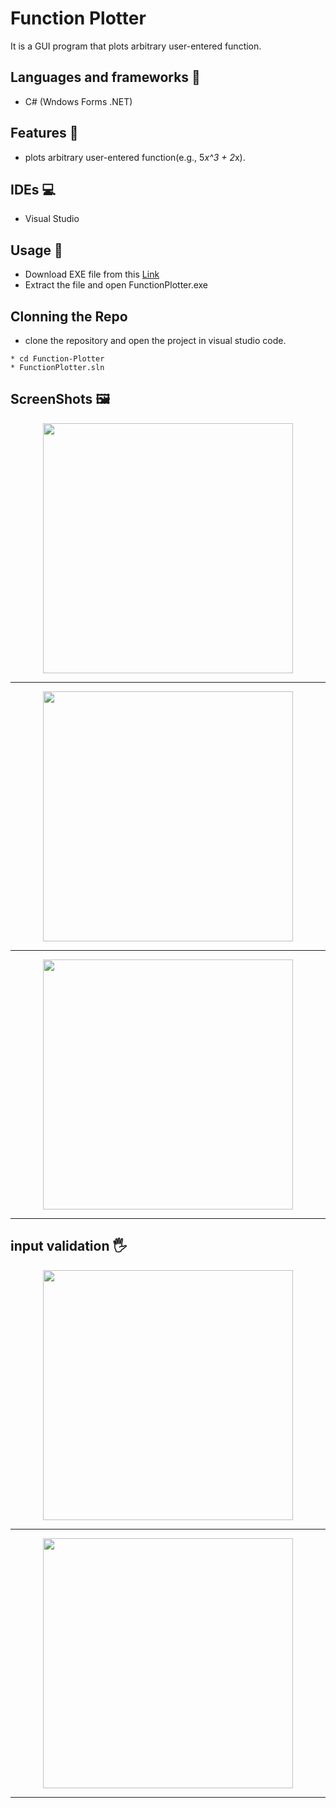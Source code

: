 # Function Plotter
It is a GUI program that plots arbitrary user-entered function.
## Languages and frameworks 📑
* C# (Wndows Forms .NET)
## Features 🥇
* plots arbitrary user-entered function(e.g., 5*x^3 + 2*x).
## IDEs 💻
* Visual Studio
## Usage 🚀
* Download EXE file from this [Link](https://github.com/MohamedRagaab/Function-Plotter/blob/main/EXE%20app/Release.rar) 
* Extract the file and open FunctionPlotter.exe
## Clonning the Repo 
* clone the repository and open the project in visual studio code.
```
* cd Function-Plotter
* FunctionPlotter.sln
```
## ScreenShots 🖼️
<div align='center'>
<img height="400px" src="https://user-images.githubusercontent.com/38363762/168396193-c929283b-a88c-407c-b390-77371111c4a1.png">
<hr/>
</div>

<div align='center'>
<img height="400px" src="https://user-images.githubusercontent.com/38363762/168396432-e0dd2555-344e-4f29-b799-fa09a2410423.png">
<hr/>
</div>

<div align='center'>
<img height="400px" src="https://user-images.githubusercontent.com/38363762/168396504-8b53af60-5706-498c-bba4-8609c87be6e1.png">
<hr/>
</div>

## input validation 🖐️
<div align='center'>
<img height="400px" src="https://user-images.githubusercontent.com/38363762/168396573-b4296a2a-aea0-4e8a-b0b4-2f01ba0cd0c4.png">
<hr/>
</div>

<div align='center'>
<img height="400px" src="https://user-images.githubusercontent.com/38363762/168397096-c16a3822-5d5e-4996-b720-a4bfed59d351.png">
<hr/>
</div>


